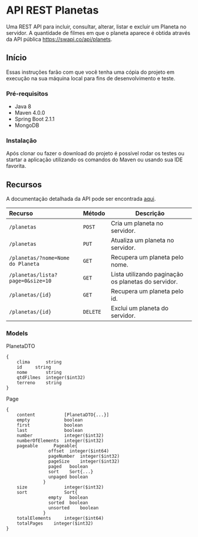 # API REST Planetas

Uma REST API para incluir, consultar, alterar, listar e excluir um Planeta no servidor. A quantidade de filmes em que o planeta aparece é obtida através da API pública https://swapi.co/api/planets.

## Início

Essas instruções farão com que você tenha uma cópia do projeto em execução na sua máquina local para fins de desenvolvimento e teste. 

### Pré-requisitos

* Java 8
* Maven 4.0.0
* Spring Boot 2.1.1
* MongoDB

### Instalação

Após clonar ou fazer o download do projeto é possível rodar os testes ou startar a aplicação utilizando os comandos do Maven ou usando sua IDE favorita.

## Recursos

A documentação detalhada da API pode ser encontrada [aqui](https://app.swaggerhub.com/apis-docs/TomasAzevedo/api-rest_planetas/1.0#/planetas-controller).

| Recurso | Método | Descrição |
|:-----------|:---------------|-------------|
| `/planetas` | `POST` | Cria um planeta no servidor. |
| `/planetas` | `PUT` | Atualiza um planeta no servidor. |
| `/planetas/?nome=Nome do Planeta` | `GET` | Recupera um planeta pelo nome. |
| `/planetas/lista?page=0&size=10` | `GET` | Lista utilizando paginação os planetas do servidor. |
| `/planetas/{id}` | `GET` | Recupera um planeta pelo id. |
| `/planetas/{id}` | `DELETE` | Exclui um planeta do servidor. |

### Models

PlanetaDTO

```
{
	clima	   string
	id	   string
	nome	   string
	qtdFilmes  integer($int32)
	terreno	   string
}
```

Page<PlanetaDTO>
	
```
{
	content	          [PlanetaDTO{...}]
	empty	          boolean
	first	          boolean
	last	          boolean
	number	          integer($int32)
	numberOfElements  integer($int32)
	pageable	  Pageable{
				offset	integer($int64)
				pageNumber	integer($int32)
				pageSize	integer($int32)
				paged	boolean
				sort	Sort{...}
				unpaged	boolean
			  }
	size	          integer($int32)
	sort	          Sort{
				empty	boolean
				sorted	boolean
				unsorted	boolean
			  }
	totalElements	  integer($int64)
	totalPages	  integer($int32)
}
```
